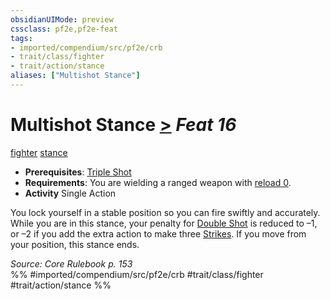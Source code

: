 ```yaml
---
obsidianUIMode: preview
cssclass: pf2e,pf2e-feat
tags:
- imported/compendium/src/pf2e/crb
- trait/class/fighter
- trait/action/stance
aliases: ["Multishot Stance"]
---
```

# Multishot Stance  [>](chapter-9-playing-the-game.md#Actions "Single Action") *Feat 16*  
[fighter](rules/traits/fighter.md)  [stance](stance.md)  

- **Prerequisites**: [Triple Shot](triple-shot.md)
- **Requirements**: You are wielding a ranged weapon with [reload 0](reload.md).
- **Activity** Single Action

You lock yourself in a stable position so you can fire swiftly and accurately. While you are in this stance, your penalty for [Double Shot](double-shot.md) is reduced to –1, or –2 if you add the extra action to make three [Strikes](strike.md). If you move from your position, this stance ends.

*Source: Core Rulebook p. 153*  
%% #imported/compendium/src/pf2e/crb #trait/class/fighter #trait/action/stance %%